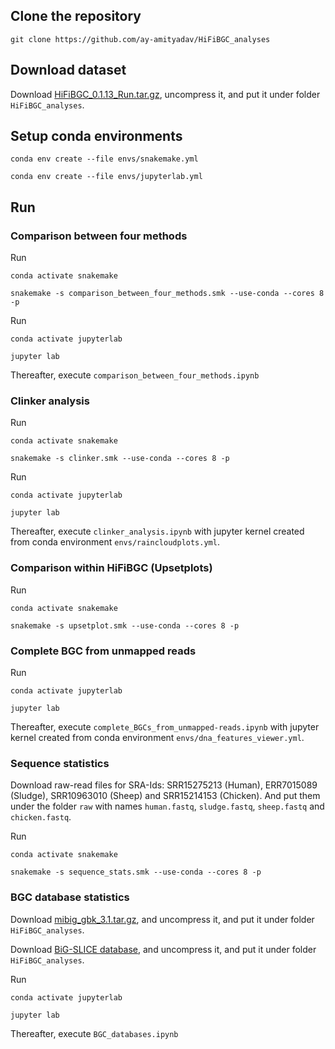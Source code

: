 ## Clone the repository
```
git clone https://github.com/ay-amityadav/HiFiBGC_analyses
```
## Download dataset
Download [HiFiBGC_0.1.13_Run.tar.gz](https://zenodo.org/records/10874958/files/HiFiBGC_0.1.13_Run.tar.gz?download=1), uncompress it, and put it under folder `HiFiBGC_analyses`.

## Setup conda environments
```
conda env create --file envs/snakemake.yml

conda env create --file envs/jupyterlab.yml
```

## Run

### Comparison between four methods
Run 
```
conda activate snakemake

snakemake -s comparison_between_four_methods.smk --use-conda --cores 8 -p
```
Run
```
conda activate jupyterlab

jupyter lab
```
Thereafter, execute `comparison_between_four_methods.ipynb`

### Clinker analysis
Run
```
conda activate snakemake

snakemake -s clinker.smk --use-conda --cores 8 -p
```
Run
```
conda activate jupyterlab

jupyter lab
```
Thereafter, execute `clinker_analysis.ipynb` with jupyter kernel created from conda environment `envs/raincloudplots.yml`.

### Comparison within HiFiBGC (Upsetplots) 
Run
```
conda activate snakemake

snakemake -s upsetplot.smk --use-conda --cores 8 -p
``` 

### Complete BGC from unmapped reads
Run
```
conda activate jupyterlab

jupyter lab
```
Thereafter, execute `complete_BGCs_from_unmapped-reads.ipynb` with jupyter kernel created from conda environment `envs/dna_features_viewer.yml`.

### Sequence statistics
Download raw-read files for SRA-Ids: SRR15275213 (Human), ERR7015089 (Sludge), SRR10963010 (Sheep) and SRR15214153 (Chicken). And put them under the folder `raw` with names `human.fastq`, `sludge.fastq`, `sheep.fastq` and `chicken.fastq`. 

Run
```
conda activate snakemake

snakemake -s sequence_stats.smk --use-conda --cores 8 -p
```

### BGC database statistics
Download [mibig_gbk_3.1.tar.gz](https://dl.secondarymetabolites.org/mibig/mibig_gbk_3.1.tar.gz), and uncompress it, and put it under folder `HiFiBGC_analyses`.

Download [BiG-SLICE database](https://s3.ap-northeast-1.wasabisys.com/gigadb-datasets/live/pub/10.5524/100001_101000/100826/data/full_run_result.zip), and uncompress it, and put it under folder `HiFiBGC_analyses`.

Run
```
conda activate jupyterlab

jupyter lab
```
Thereafter, execute `BGC_databases.ipynb`


